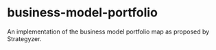 # business-model-portfolio
An implementation of the business model portfolio map as proposed by Strategyzer.
